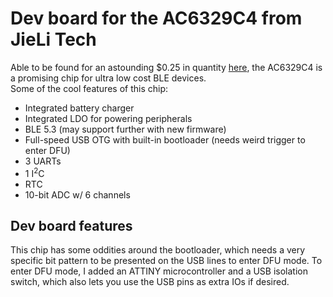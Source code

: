 # Dev board for the AC6329C4 from JieLi Tech
Able to be found for an astounding $0.25 in quantity [here](https://www.lcsc.com/product-detail/Microcontroller-Units-MCUs-MPUs-SOCs_JieLi-Tech-AC6329C4_C5440081.html), the AC6329C4 is a promising chip for ultra low cost BLE devices.  
Some of the cool features of this chip:  
- Integrated battery charger
- Integrated LDO for powering peripherals
- BLE 5.3 (may support further with new firmware)
- Full-speed USB OTG with built-in bootloader (needs weird trigger to enter DFU)
- 3 UARTs
- 1 I<sup>2</sup>C
- RTC
- 10-bit ADC w/ 6 channels
## Dev board features
This chip has some oddities around the bootloader, which needs a very specific bit pattern to be presented on the USB lines to enter DFU mode.  To enter DFU mode, I added an ATTINY microcontroller and a USB isolation switch, which also lets you use the USB pins as extra IOs if desired.  
